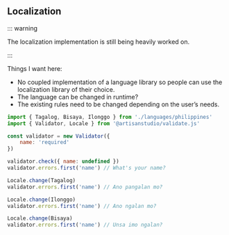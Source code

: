 ## Localization

::: warning

The localization implementation is still being heavily worked on.

:::



Things I want here:

- No coupled implementation of a language library so people can use the localization library of their choice.
- The language can be changed in runtime?
- The existing rules need to be changed depending on the user’s needs.



```javascript
import { Tagalog, Bisaya, Ilonggo } from './languages/philippines'
import { Validator, Locale } from '@artisanstudio/validate.js'

const validator = new Validator({
	name: 'required'
})

validator.check({ name: undefined })
validator.errors.first('name') // What's your name?

Locale.change(Tagalog)
validator.errors.first('name') // Ano pangalan mo?

Locale.change(Ilonggo)
validator.errors.first('name') // Ano ngalan mo?

Locale.change(Bisaya)
validator.errors.first('name') // Unsa imo ngalan?

```

